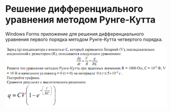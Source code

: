 # Решение дифференциального уравнения методом Рунге-Кутта

Windows Forms приложение для решения дифференциального уравнения первого порядка методом Рунге-Кутта четвертого порядка.

![Alt text](/other/task.PNG?raw=true "Условие")

